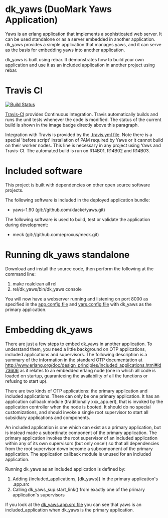 dk_yaws (DuoMark Yaws Application)
==================================

Yaws is an erlang application that implements a sophisticated web server. It can be used standalone or as a server embedded in another application. dk_yaws provides a simple application that manages yaws, and it can serve as the basis for embedding yaws into another application.

dk_yaws is built using rebar. It demonstrates how to build your own application and use it as an included application in another project using rebar.

Travis CI
=========

[![Build Status](http://travis-ci.org/duomark/dk_yaws.png)](http://travis-ci.org/duomark/dk_yaws])

[Travis-CI](http://about.travis-ci.org/) provides Continuous Integration. Travis automatically builds and runs the unit tests whenever the code is modified. The status of the current build is shown in the image badge directly above this paragraph.

Integration with Travis is provided by the [.travis.yml file](https://raw.github.com/duomark/dk_yaws/master/.travis.yml). Note there is a special 'before script' installation of PAM required by Yaws or it cannot build on their worker nodes. This line is necessary in any project using Yaws and Travis-CI. The automated build is run on R14B01, R14B02 and R14B03.

Included software
=================

This project is built with dependencies on other open source software projects.

The following software is included in the deployed application bundle:

  * yaws-1.90 (git://github.com/klacke/yaws.git)

The following software is used to build, test or validate the application during development:

  * meck (git://github.com/eproxus/meck.git)

Running dk_yaws standalone
==========================

Download and install the source code, then perform the following at the command line:

  1. make realclean all rel
  1. rel/dk_yaws/bin/dk_yaws console

You will now have a webserver running and listening on port 8000 as specified in the [app.config file](https://raw.github.com/duomark/dk_yaws/master/rel/files/app.config) and [vars.config file](https://raw.github.com/duomark/dk_yaws/master/rel/files/vars.config) with dk_yaws as the primary application.

Embedding dk_yaws
=================

There are just a few steps to embed dk_yaws in another application. To understand them, you need a little background on OTP applications, included applications and supervisors. The following description is a summary of the information in the standard OTP documentation at http://www.erlang.org/doc/design_principles/included_applications.html#id73606 as it relates to an embedded erlang node (one in which all code is loaded on startup, guaranteeing the availability of all the functions or refusing to start up).

There are two kinds of OTP applications: the primary application and included applications. There can only be one primary application. It has an application callback module (traditionally xxx_app.erl), that is invoked by the application controller when the node is booted. It should do no special customizations, and should invoke a single root supervisor to start all subsidiary applications and components.

An included application is one which can exist as a primary application, but is instead made a subordinate component of the primary application. The primary application invokes the root supervisor of an included application within any of its own supervisors (but only once!) so that all dependencies from the root supervisor down become a subcomponent of the primary application. The application callback module is unused for an included application.

Running dk_yaws as an included application is defined by:

  1. Adding {included_applications, [dk_yaws]} in the primary application's .app.src
  1. Calling dk_yaws_sup:start_link() from exactly one of the primary application's supervisors

If you look at the [dk_yaws.app.src file](https://raw.github.com/duomark/dk_yaws/master/src/dk_yaws.app.src) you can see that yaws is an included_application when dk_yaws is the primary application.

